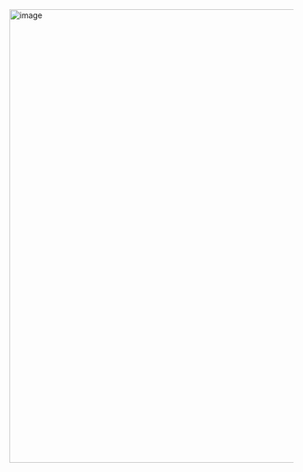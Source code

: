 <img width="1898" height="804" alt="image" src="https://github.com/user-attachments/assets/df5d96d4-0c1f-4036-b1d0-07a6b5d75f21" />
